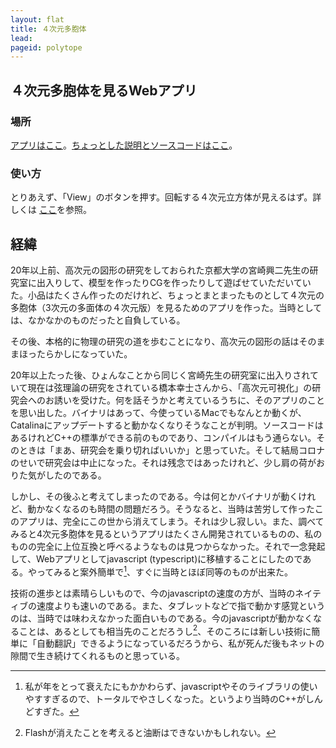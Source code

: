 ```yaml
---
layout: flat
title: ４次元多胞体
lead:
pageid: polytope
---
```

## ４次元多胞体を見るWebアプリ

### 場所
 [アプリはここ](https://satshi.github.io/app/)。[ちょっとした説明とソースコードはここ](https://github.com/satshi/polytope)。

### 使い方

とりあえず、「View」のボタンを押す。回転する４次元立方体が見えるはず。詳しくは [ここ](https://github.com/satshi/polytope)を参照。

## 経緯

20年以上前、高次元の図形の研究をしておられた京都大学の宮崎興二先生の研究室に出入りして、模型を作ったりCGを作ったりして遊ばせていただいていた。小品はたくさん作ったのだけれど、ちょっとまとまったものとして４次元の多胞体（3次元の多面体の４次元版）を見るためのアプリを作った。当時としては、なかなかのものだったと自負している。

その後、本格的に物理の研究の道を歩むことになり、高次元の図形の話はそのままほったらかしになっていた。

20年以上たった後、ひょんなことから同じく宮崎先生の研究室に出入りされていて現在は弦理論の研究をされている橋本幸士さんから、「高次元可視化」の研究会へのお誘いを受けた。何を話そうかと考えているうちに、そのアプリのことを思い出した。バイナリはあって、今使っているMacでもなんとか動くが、Catalinaにアップデートすると動かなくなりそうなことが判明。ソースコードはあるけれどC++の標準ができる前のものであり、コンパイルはもう通らない。そのときは「まあ、研究会を乗り切ればいいか」と思っていた。そして結局コロナのせいで研究会は中止になった。それは残念ではあったけれど、少し肩の荷がおりた気がしたのである。

しかし、その後ふと考えてしまったのである。今は何とかバイナリが動くけれど、動かなくなるのも時間の問題だろう。そうなると、当時は苦労して作ったこのアプリは、完全にこの世から消えてしまう。それは少し寂しい。また、調べてみると4次元多胞体を見るというアプリはたくさん開発されているものの、私のものの完全に上位互換と呼べるようなものは見つからなかった。それで一念発起して、Webアプリとしてjavascript (typescript)に移植することにしたのである。やってみると案外簡単で[^簡単]、すぐに当時とほぼ同等のものが出来た。

技術の進歩とは素晴らしいもので、今のjavascriptの速度の方が、当時のネイティブの速度よりも速いのである。また、タブレットなどで指で動かす感覚というのは、当時では味わえなかった面白いものである。今のjavascriptが動かなくなることは、あるとしても相当先のことだろうし[^動かなくなる]、そのころには新しい技術に簡単に「自動翻訳」できるようになっているだろうから、私が死んだ後もネットの隙間で生き続けてくれるものと思っている。

[^簡単]: 私が年をとって衰えたにもかかわらず、javascriptやそのライブラリの使いやすすぎるので、トータルでやさしくなった。というより当時のC++がしんどすぎた。
[^動かなくなる]: Flashが消えたことを考えると油断はできないかもしれない。
